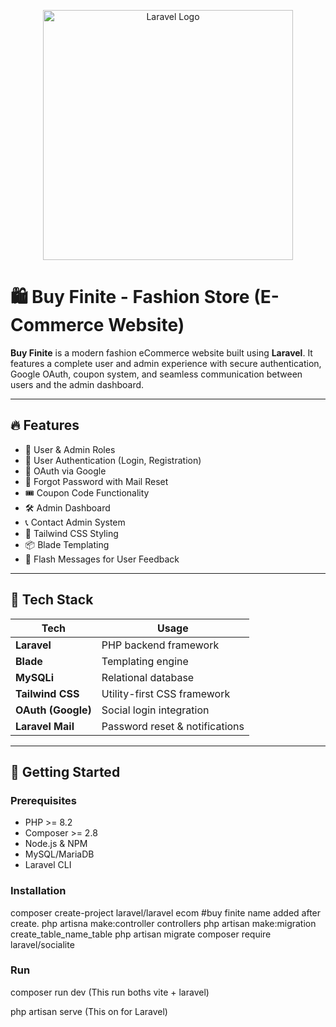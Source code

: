 <p align="center"><a href="https://laravel.com" target="_blank"><img src="https://raw.githubusercontent.com/laravel/art/master/logo-lockup/5%20SVG/2%20CMYK/1%20Full%20Color/laravel-logolockup-cmyk-red.svg" width="400" alt="Laravel Logo"></a></p>

# 🛍️ Buy Finite - Fashion Store (E-Commerce Website)

**Buy Finite** is a modern fashion eCommerce website built using **Laravel**. It features a complete user and admin experience with secure authentication, Google OAuth, coupon system, and seamless communication between users and the admin dashboard.

---

## 🔥 Features

- 🛒 User & Admin Roles
- 🔐 User Authentication (Login, Registration)
- 🔑 OAuth via Google
- 🔁 Forgot Password with Mail Reset
- 🎟️ Coupon Code Functionality
- 🛠️ Admin Dashboard
- 📞 Contact Admin System
- 🎨 Tailwind CSS Styling
- 📦 Blade Templating
- 💬 Flash Messages for User Feedback

---

## 🧰 Tech Stack

| Tech | Usage |
|------|-------|
| **Laravel** | PHP backend framework |
| **Blade** | Templating engine |
| **MySQLi** | Relational database |
| **Tailwind CSS** | Utility-first CSS framework |
| **OAuth (Google)** | Social login integration |
| **Laravel Mail** | Password reset & notifications |

---

## 🚀 Getting Started

### Prerequisites
- PHP >= 8.2
- Composer >= 2.8
- Node.js & NPM
- MySQL/MariaDB
- Laravel CLI

### Installation
composer create-project laravel/laravel ecom #buy finite name added after create.
php artisna make:controller controllers
php artisan make:migration create_table_name_table
php artisan migrate
composer require laravel/socialite

### Run
composer run dev (This run boths vite + laravel)

php artisan serve (This on for Laravel)
